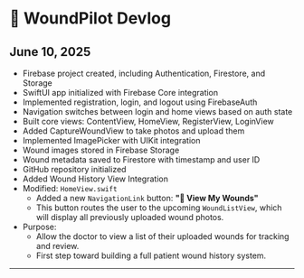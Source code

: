 # 📘 WoundPilot Devlog

## June 10, 2025
- Firebase project created, including Authentication, Firestore, and Storage
- SwiftUI app initialized with Firebase Core integration
- Implemented registration, login, and logout using FirebaseAuth
- Navigation switches between login and home views based on auth state
- Built core views: ContentView, HomeView, RegisterView, LoginView
- Added CaptureWoundView to take photos and upload them
- Implemented ImagePicker with UIKit integration
- Wound images stored in Firebase Storage
- Wound metadata saved to Firestore with timestamp and user ID
- GitHub repository initialized
- Added Wound History View Integration
- Modified: `HomeView.swift`  
  - Added a new `NavigationLink` button: **"🧾 View My Wounds"**
  - This button routes the user to the upcoming `WoundListView`, which will display all previously uploaded wound photos.
- Purpose:  
  - Allow the doctor to view a list of their uploaded wounds for tracking and review.
  - First step toward building a full patient wound history system.

---


